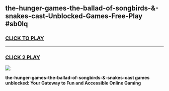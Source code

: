 
## the-hunger-games-the-ballad-of-songbirds-&-snakes-cast-Unblocked-Games-Free-Play #sb0lq
<h3>
<a href="https://us.freeplayer.one?title=the-hunger-games-the-ballad-of-songbirds-&-snakes-cast&ref=9M">CLICK TO PLAY</a></h3>
<hr>

<h3>
<a href="https://us.freeplayer.one?title=the-hunger-games-the-ballad-of-songbirds-&-snakes-cast&ref=9M">CLICK 2 PLAY</a>
  
</h3>

<a href="https://us.freeplayer.one?title=the-hunger-games-the-ballad-of-songbirds-&-snakes-cast&ref=9M"><img src="https://clearcache.store/games.png"></a>


**the-hunger-games-the-ballad-of-songbirds-&-snakes-cast games unblocked: Your Gateway to Fun and Accessible Online Gaming**

